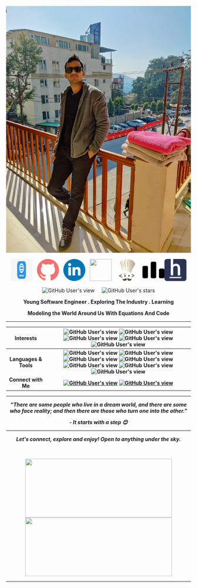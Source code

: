 <img src="https://github.com/sakamotojin/sakamotojin/blob/main/Assests/sumit.jpg">

<p align="center">
<a href="https://sumitjoshi-16146.gitbook.io/knowledge-base/"><img src="https://github.com/sakamotojin/sakamotojin/blob/main/Assests/website.png" width="60" height="60"></a>&nbsp;&nbsp;&nbsp;<a href="https://github.com/sakamotojin"><img src="https://github.com/sakamotojin/sakamotojin/blob/main/Assests/github-octocat.svg" width="60" height="60"></a>&nbsp;&nbsp;&nbsp;<a href="https://www.linkedin.com/in/sumit-joshi-0919b7139/"><img src="https://github.com/sakamotojin/sakamotojin/blob/main/Assests/social-linkedin-circle-512.png" width="60" height="60"></a>&nbsp;&nbsp;&nbsp;<a href="https://www.hackerrank.com/sakamoto_jin"><img src="https://upload.wikimedia.org/wikipedia/commons/thumb/6/6a/Hackerrank_meaningful_logo.svg/1024px-Hackerrank_meaningful_logo.svg.png" width="60" height="60"></a>&nbsp;&nbsp;&nbsp;<a href="https://www.codechef.com/users/latus_rectum"><img src="https://github.com/sakamotojin/sakamotojin/blob/main/Assests/chef.png" width="60" height="60"></a>&nbsp;&nbsp;&nbsp;<a href="https://codeforces.com/profile/sadfasdfdsfsda"><img src="https://github.com/sakamotojin/sakamotojin/blob/main/Assests/code.png" width="60" height="60"></a><a href="https://www.hackerearth.com/@sakamoto_jin"><img src="https://github.com/sakamotojin/sakamotojin/blob/main/Assests/hk.png" width="60" height="60"></a>
</p>

<p align="center">
  <img alt="GitHub User's view" src="https://komarev.com/ghpvc/?username=sakamotojin">&nbsp;&nbsp;&nbsp;&nbsp;
  <img alt="GitHub User's stars" src="https://img.shields.io/github/stars/sakamotojin?color=yellow&label=%20Stars%20">
</p>


<p align = "center"><b>
Young Software Engineer . Exploring The Industry . Learning
</p>

<p align = "center">
Modeling the World Around Us With Equations And Code
</p>

---

| Interests | <img alt="GitHub User's view" src="https://img.shields.io/badge/%20-Game%20Development-%23C05CD4?style=for-the-badge"> <img alt="GitHub User's view" src="https://img.shields.io/badge/%20-System%20Programming-%23AA52BC?style=for-the-badge"> <img alt="GitHub User's view" src="https://img.shields.io/badge/%20-Computer%20Networking-%239547A5?style=for-the-badge"> <img alt="GitHub User's view" src="https://img.shields.io/badge/%20-Algorithm%20Design-%23803D8D?style=for-the-badge"> <img alt="GitHub User's view" src="https://img.shields.io/badge/%20-Analytics-%23803D8D?style=for-the-badge">|
| :---: | :---: |
| <b>Languages & Tools</b>    | <img alt="GitHub User's view" src="https://img.shields.io/badge/%20-C-%23FFF192?style=for-the-badge"> <img alt="GitHub User's view" src="https://img.shields.io/badge/%20-C%2B%2B-%23FFEA61?style=for-the-badge"> <img alt="GitHub User's view" src="https://img.shields.io/badge/%20-Python-%23FFDD3C?style=for-the-badge"> <img alt="GitHub User's view" src="https://img.shields.io/badge/%20-Java-%23E8B631?style=for-the-badge"> <img alt="GitHub User's view" src="https://img.shields.io/badge/%20-Javascript-%23F03801?style=for-the-badge"> <img alt="GitHub User's view" src="https://img.shields.io/badge/%20-PL%2FSQL-%23EB1C01?style=for-the-badge"> <img alt="GitHub User's view" src="https://img.shields.io/badge/%20-SFML-%23EB1C01?style=for-the-badge"> |
| <b>Connect with Me</b>  | <a href="https://www.linkedin.com/in/sumit-joshi-0919b7139//"><img alt="GitHub User's view" src="https://img.shields.io/badge/%20-LinkedIn-%2300172D?style=for-the-badge"></a> <a href="mailto: sakamoto1jin@gmail.com"><img alt="GitHub User's view" src="https://img.shields.io/badge/%20-Mail-%23000B18?style=for-the-badge"></a> |

---

<p align = "center">
<I>“There are some people who live in a dream world, and there are some who face reality; and then there are those who turn one into the other.”</I> 
  <p align = "center"><I> - It starts with a step 😊 </I><p>
</p>

---

<p align = "center">
  <I><B>Let's connect, explore and enjoy! Open to anything under the sky.</B></I>
</p>

<br>

<p align = "center">
<img align="center" height="160" width="400" src="https://github-readme-stats.vercel.app/api?username=sakamotojin&theme=nightowl&show_icons=true" />
<img align="center" height="160" width="400" src="https://github-readme-stats.vercel.app/api/top-langs/?username=sakamotojin&layout=compact" />
</p>

---
